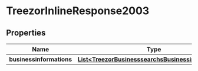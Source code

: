 
# TreezorInlineResponse2003

## Properties
Name | Type | Description | Notes
------------ | ------------- | ------------- | -------------
**businessinformations** | [**List&lt;TreezorBusinesssearchsBusinessinformations&gt;**](TreezorBusinesssearchsBusinessinformations.md) |  |  [optional]



